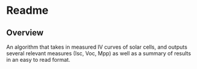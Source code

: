 # Readme

## Overview

An algorithm that takes in measured IV curves of solar cells, and outputs several relevant measures (Isc, Voc, Mpp) 
as well as a summary of results in an easy to read format.


